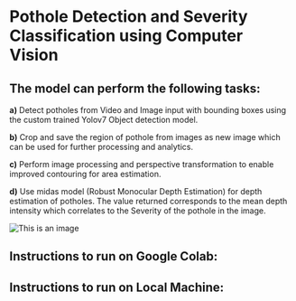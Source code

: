# Pothole Detection and Severity Classification using Computer Vision

## The model can perform the following tasks:


**a)** Detect potholes from Video and Image input with bounding boxes using the custom trained Yolov7 Object detection model.

**b)** Crop and save the region of pothole from images as new image which can be used for further processing and analytics. 

**c)** Perform image processing and perspective transformation to enable improved contouring for area estimation.

**d)** Use midas model (Robust Monocular Depth Estimation) for depth estimation of potholes. The value returned corresponds to the mean depth intensity which correlates to the Severity of the pothole in the image.

![This is an image](https://i.postimg.cc/mDDR0zQY/Microsoft-Teams-image.png)


## Instructions to run on Google Colab:


## Instructions to run on Local Machine:
